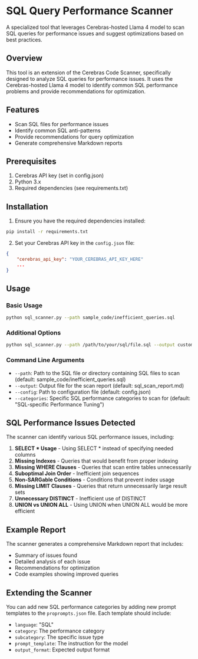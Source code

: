 # SQL Query Performance Scanner

A specialized tool that leverages Cerebras-hosted Llama 4 model to scan SQL queries for performance issues and suggest optimizations based on best practices.

## Overview

This tool is an extension of the Cerebras Code Scanner, specifically designed to analyze SQL queries for performance issues. It uses the Cerebras-hosted Llama 4 model to identify common SQL performance problems and provide recommendations for optimization.

## Features

- Scan SQL files for performance issues
- Identify common SQL anti-patterns
- Provide recommendations for query optimization
- Generate comprehensive Markdown reports

## Prerequisites

1. Cerebras API key (set in config.json)
2. Python 3.x
3. Required dependencies (see requirements.txt)

## Installation

1. Ensure you have the required dependencies installed:

```bash
pip install -r requirements.txt
```

2. Set your Cerebras API key in the `config.json` file:

```json
{
    "cerebras_api_key": "YOUR_CEREBRAS_API_KEY_HERE"
    ...
}
```

## Usage

### Basic Usage

```bash
python sql_scanner.py --path sample_code/inefficient_queries.sql
```

### Additional Options

```bash
python sql_scanner.py --path /path/to/your/sql/file.sql --output custom_report.md
```

### Command Line Arguments

- `--path`: Path to the SQL file or directory containing SQL files to scan (default: sample_code/inefficient_queries.sql)
- `--output`: Output file for the scan report (default: sql_scan_report.md)
- `--config`: Path to configuration file (default: config.json)
- `--categories`: Specific SQL performance categories to scan for (default: "SQL-specific Performance Tuning")

## SQL Performance Issues Detected

The scanner can identify various SQL performance issues, including:

1. **SELECT * Usage** - Using SELECT * instead of specifying needed columns
2. **Missing Indexes** - Queries that would benefit from proper indexing
3. **Missing WHERE Clauses** - Queries that scan entire tables unnecessarily
4. **Suboptimal Join Order** - Inefficient join sequences
5. **Non-SARGable Conditions** - Conditions that prevent index usage
6. **Missing LIMIT Clauses** - Queries that return unnecessarily large result sets
7. **Unnecessary DISTINCT** - Inefficient use of DISTINCT
8. **UNION vs UNION ALL** - Using UNION when UNION ALL would be more efficient

## Example Report

The scanner generates a comprehensive Markdown report that includes:

- Summary of issues found
- Detailed analysis of each issue
- Recommendations for optimization
- Code examples showing improved queries

## Extending the Scanner

You can add new SQL performance categories by adding new prompt templates to the `proprompts.json` file. Each template should include:

- `language`: "SQL"
- `category`: The performance category
- `subcategory`: The specific issue type
- `prompt_template`: The instruction for the model
- `output_format`: Expected output format